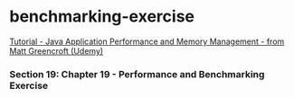 # benchmarking-exercise

[Tutorial - Java Application Performance and Memory Management - from Matt Greencroft (Udemy)](../README.md)

### Section 19: Chapter 19 - Performance and Benchmarking Exercise
